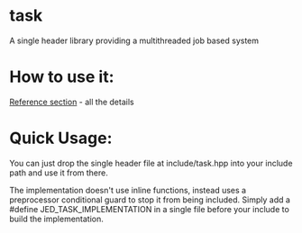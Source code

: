# task

A single header library providing a multithreaded job based system

# How to use it:

[Reference section](docs/Readme.md) - all the details

# Quick Usage:

You can just drop the single header file at include/task.hpp into your include path and use it from there.

The implementation doesn't use inline functions, instead uses a preprocessor conditional guard to stop it from being included. Simply add a #define JED_TASK_IMPLEMENTATION in a single file before your include to build the implementation.




